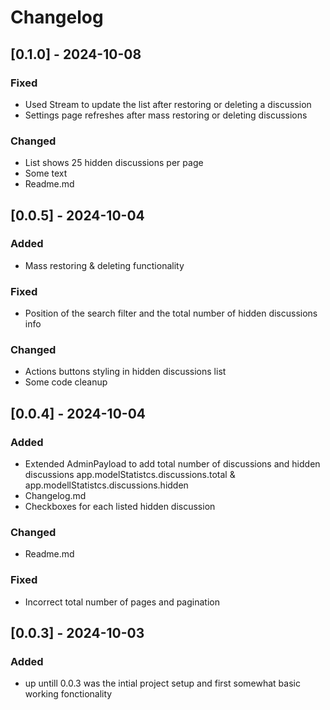 
# Changelog

## [0.1.0] - 2024-10-08
### Fixed
- Used Stream to update the list after restoring or deleting a discussion
- Settings page refreshes after mass restoring or deleting discussions

### Changed
- List shows 25 hidden discussions per page
- Some text
- Readme.md

## [0.0.5] - 2024-10-04
### Added
- Mass restoring & deleting functionality

### Fixed
- Position of the search filter and the total number of hidden discussions info

### Changed
- Actions buttons styling in hidden discussions list
- Some code cleanup

## [0.0.4] - 2024-10-04
### Added
- Extended AdminPayload to add total number of discussions and hidden discussions app.modelStatistcs.discussions.total & app.modellStatistcs.discussions.hidden
- Changelog.md
- Checkboxes for each listed hidden discussion

### Changed
- Readme.md

### Fixed
- Incorrect total number of pages and pagination

## [0.0.3] - 2024-10-03
### Added
- up untill 0.0.3 was the intial project setup and first somewhat basic working fonctionality

